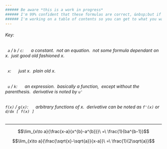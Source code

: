 ```yaml
---
###### Be aware *this is a work in progress*
###### I'm 99% confident that these formulas are correct, &nbsp;but if they aren't and you use them and get something wrong it's not my fault, &nbsp;you're the one who chose to use this.
###### I'm working on a table of contents so you can get to what you want to see faster
---
```

###### Key:
###### &nbsp;&nbsp;`a` / `b` / `c`:&nbsp;&nbsp;&nbsp;&nbsp;&nbsp; a constant. &nbsp;not an equation. &nbsp;not some formula dependant on x. &nbsp;just good old fashioned x.
###### &nbsp;&nbsp;`x`:&nbsp;&nbsp;&nbsp;&nbsp;&nbsp; just x. &nbsp;plain old x.
###### &nbsp;&nbsp;`u` / `k`:&nbsp;&nbsp;&nbsp;&nbsp;&nbsp; an expression. &nbsp;basically a function, &nbsp;except without the parenthesis. &nbsp;derivative is noted by `u'`
###### `f(x)` / `g(x)`:&nbsp;&nbsp;&nbsp;&nbsp;&nbsp; arbitrary functions of x. &nbsp;derivative can be noted as `f'(x)` or `d/dx [ f(x) ]`
---

$$\lim_{x\to a}{\frac{x-a}{x^{b}-a^{b}}}\ =\ \frac{1}{ba^{b-1}}$$

$$\lim_{x\to a}{\frac{\sqrt{x}-\sqrt{a}}{x-a}}\ =\ \frac{1}{2\sqrt{a}}$$
